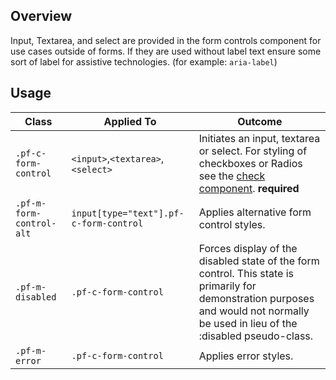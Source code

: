 ## Overview

Input, Textarea, and select are provided in the form controls component for use cases outside of forms. If they are used without label text ensure some sort of label for assistive technologies. (for example: `aria-label`)


## Usage

| Class | Applied To | Outcome |
| -- | -- | -- |
| `.pf-c-form-control` | `<input>`,`<textarea>`, `<select>` |  Initiates an input, textarea or select. For styling of checkboxes or Radios see the <a href="/components/Check/examples/">check component</a>. **required**  |
| `.pf-m-form-control-alt` | `input[type="text"].pf-c-form-control` |  Applies alternative form control styles. |
| `.pf-m-disabled` | `.pf-c-form-control` |  Forces display of the disabled state of the form control. This state is primarily for demonstration purposes and would not normally be used in lieu of the :disabled pseudo-class. |
| `.pf-m-error` | `.pf-c-form-control` |  Applies error styles. |

